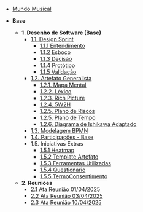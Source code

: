 <!-- docs/_sidebar.md -->

- [Mundo Musical](/)

- **Base**
  - **1. Desenho de Software (Base)**
    - [1.1. Design Sprint](/Base/1.1.DesignSprint/1.1.DesignSprint.md)
      - [1.1.1 Entendimento](/Base/1.1.DesignSprint/1.1.1.Entendimento.md)
      - [1.1.2 Esboço](/Base/1.1.DesignSprint/1.1.2.Esboco.md)
      - [1.1.3 Decisão](/Base/1.1.DesignSprint/1.1.3.Decisao.md)
      - [1.1.4 Protótipo](/Base/1.1.DesignSprint/1.1.4.Prototipo.md)
      - [1.1.5 Validação](/Base/1.1.DesignSprint/1.1.5.Validacao.md)
    - [1.2. Artefato Generalista](/Base/1.2.ArtefatoGeneralista/index.md)
      - [1.2.1. Mapa Mental](/Base/1.2.ArtefatoGeneralista/1.2.1.MapaMental.md)
      - [1.2.2. Léxico](/Base/1.2.ArtefatoGeneralista/1.2.2.Lexico.md)
      - [1.2.3. Rich Picture](/Base/1.2.ArtefatoGeneralista/1.2.3.RichPicture.md)
      - [1.2.4. 5W2H](/Base/1.2.ArtefatoGeneralista/1.2.4.5W2H.md)
      - [1.2.5. Plano de Riscos](/Base/1.2.ArtefatoGeneralista/1.2.5.PlanoDeRiscos.md)
      - [1.2.5. Plano de Tempo](/Base/1.2.ArtefatoGeneralista/1.2.5.PlanoDeTempo.md)
      - [1.2.6. Diagrama de Ishikawa Adaptado](/Base/1.2.ArtefatoGeneralista/1.2.6.DiagramaIshikawa.md)
    - [1.3. Modelagem BPMN](/Base/1.3.ModelagemBPMN.md)
    - [1.4. Participações - Base](/Base/1.4.ParticipacoesBase.md)
    - 1.5. Iniciativas Extras
      - [1.5.1 Heatmap](/Base/1.5.IniciativasExtras/1.5.1.Heatmap.md)
      - [1.5.2 Template Artefato](/Base/1.5.IniciativasExtras/1.5.2.Template_artefato.md)
      - [1.5.3 Ferramentas Utilizadas](/Base/1.5.IniciativasExtras/1.5.3.Ferramentas.md)
      - [1.5.4 Questionario](/Base/1.5.IniciativasExtras/1.5.4.Questionario.md)
      - [1.5.5 TermoConsentimento](/Base/1.5.IniciativasExtras/1.5.5.TermoConsentimento.md)
  - **2. Reuniões**
    - [2.1 Ata Reunião 01/04/2025](/Base/2.0.Reunioes/ata01.md)
    - [2.2 Ata Reunião 03/04/2025](/Base/2.0.Reunioes/ata02.md)
    - [2.3 Ata Reunião 10/04/2025](/Base/2.0.Reunioes/ata03.md)
